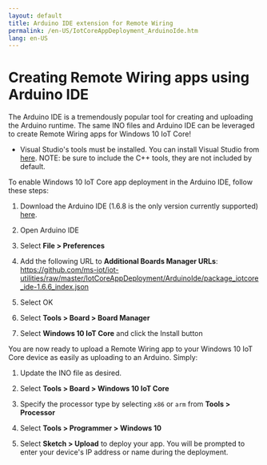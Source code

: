 ```yaml
---
layout: default
title: Arduino IDE extension for Remote Wiring
permalink: /en-US/IotCoreAppDeployment_ArduinoIde.htm
lang: en-US
---
```

# Creating Remote Wiring apps using Arduino IDE

The Arduino IDE is a tremendously popular tool for creating and uploading the Arduino runtime.  The same INO files and Arduino IDE can be leveraged to create Remote Wiring apps for Windows 10 IoT Core!  

* Visual Studio's tools must be installed.  You can install Visual Studio from [here](https://go.microsoft.com/fwlink/?LinkId=691978&clcid=0x409).  NOTE: be sure to include the C++ tools, they are not included by default.

To enable Windows 10 IoT Core app deployment in the Arduino IDE, follow these steps:

1. Download the Arduino IDE (1.6.8 is the only version currently supported) [here](https://www.arduino.cc/en/Main/Software).

2. Open Arduino IDE

3. Select **File > Preferences**

4. Add the following URL to **Additional Boards Manager URLs**: https://github.com/ms-iot/iot-utilities/raw/master/IotCoreAppDeployment/ArduinoIde/package_iotcore_ide-1.6.6_index.json 

5. Select OK

6. Select **Tools > Board > Board Manager**

7. Select **Windows 10 IoT Core** and click the Install button

You are now ready to upload a Remote Wiring app to your Windows 10 IoT Core device as easily as uploading to an Arduino.  Simply:

1. Update the INO file as desired.

2. Select **Tools > Board > Windows 10 IoT Core**

3. Specify the processor type by selecting `x86` or `arm` from **Tools > Processor**

4. Select **Tools > Programmer > Windows 10**

5. Select **Sketch > Upload** to deploy your app.  You will be prompted to enter your device's IP address or name during the deployment.



